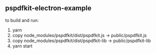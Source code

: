 ## pspdfkit-electron-example

to build and run:

1. yarn
2. copy node_modules/pspdfkit/dist/pspdfkit.js -> public/pspdfkit.js
3. copy node_modules/pspdfkit/dist/pspdfkit-lib -> public/pspdfkit-lib
4. yarn start
